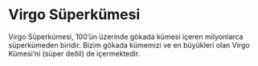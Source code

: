 # Virgo Süperkümesi

Virgo Süperkümesi, 100’ün üzerinde gökada kümesi içeren milyonlarca süperkümeden
biridir. Bizim gökada kümemizi ve en büyükleri olan Virgo Kümesi’ni (süper
deðil) de içermektedir.
